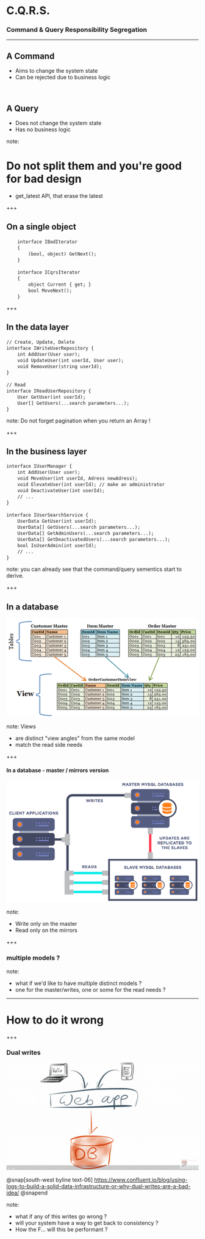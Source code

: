 # C.Q.R.S.
### Command & Query Responsibility Segregation

---
## A Command
- Aims to change the system state
- Can be rejected due to business logic

</br>

## A Query
- Does not change the system state
- Has no business logic

note:
# Do not split them and you're good for bad design
 * get_latest API, that erase the latest 

+++
## On a single object
```
    interface IBadIterator
    {
        (bool, object) GetNext();
    }

    interface ICqrsIterator
    {
        object Current { get; }
        bool MoveNext();
    }
```

+++
## In the data layer
```
// Create, Update, Delete
interface IWriteUserRepository {
    int AddUser(User user);
    void UpdateUser(int userId, User user);
    void RemoveUser(string userId);
}

// Read
interface IReadUserRepository {
    User GetUser(int userId);
    User[] GetUsers(...search parameters...);
}
```

note:
Do not forget pagination when you return an Array !

+++
## In the business layer
```
interface IUserManager {
    int AddUser(User user);
    void MoveUser(int userId, Adress newAdress);
    void ElevateUser(int userId); // make an administrator
    void DeactivateUser(int userId);
    // ...
}

interface IUserSearchService {
    UserData GetUser(int userId);
    UserData[] GetUsers(...search parameters...);
    UserData[] GetAdminUsers(...search parameters...);
    UserData[] GetDeactivatedUsers(...search parameters...);
    bool IsUserAdmin(int userId);
    // ...
}
```

note: 
you can already see that the command/query sementics start to derive.

+++
## In a database

![Views](_assets/views.gif)

note:
Views
- are distinct "view angles" from the same model  
- match the read side needs

+++
#### In a database - master / mirrors version

![Mirrors](_assets/7090390-screen-shot-2017-11-01-at-121854-pm.png)

note:
- Write only on the master
- Read only on the mirrors

+++
### multiple models ?

note: 
- what if we'd like to have multiple distinct models ? 
- one for the master/writes, one or some for the read needs ?



-----
# How to do it wrong

+++
### Dual writes
![Views](_assets/dual_writes-optim.gif)

@snap[south-west byline text-06]
https://www.confluent.io/blog/using-logs-to-build-a-solid-data-infrastructure-or-why-dual-writes-are-a-bad-idea/
@snapend

note:
- what if any of this writes go wrong ?
- will your system have a way to get back to consistency ?
- How the F... will this be performant ?